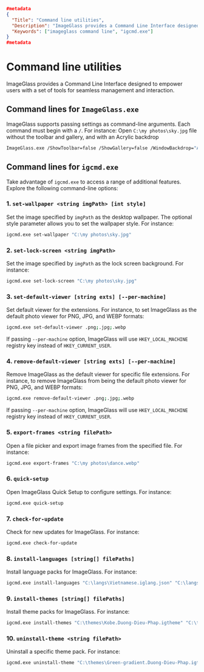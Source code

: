 ```json
#metadata
{
  "Title": "Command line utilities",
  "Description": "ImageGlass provides a Command Line Interface designed to empower users with a set of tools for seamless management and interaction.",
  "Keywords": ["imageglass command line", "igcmd.exe"]
}
#metadata
```


# Command line utilities
ImageGlass provides a Command Line Interface designed to empower users with a set of tools for seamless management and interaction.


## Command lines for `ImageGlass.exe`
ImageGlass supports passing settings as command-line arguments. Each command must begin with a `/`. For instance: Open `C:\my photos\sky.jpg` file without the toolbar and gallery, and with an Acrylic backdrop
```bash
ImageGlass.exe /ShowToolbar=false /ShowGallery=false /WindowBackdrop="Acrylic" "C:\my photos\sky.jpg"
```


## Command lines for `igcmd.exe`
Take advantage of `igcmd.exe` to access a range of additional features. Explore the following command-line options:

### 1. `set-wallpaper <string imgPath> [int style]`
Set the image specified by `imgPath` as the desktop wallpaper. The optional style parameter allows you to set the wallpaper style. For instance:
```bash
igcmd.exe set-wallpaper "C:\my photos\sky.jpg"
```


### 2. `set-lock-screen <string imgPath>`
Set the image specified by `imgPath` as the lock screen background. For instance:
```bash
igcmd.exe set-lock-screen "C:\my photos\sky.jpg"
```


### 3. `set-default-viewer [string exts] [--per-machine]`
Set default viewer for the extensions. For instance, to set ImageGlass as the default photo viewer for PNG, JPG, and WEBP formats:
```bash
igcmd.exe set-default-viewer .png;.jpg;.webp
```

If passing `--per-machine` option, ImageGlass will use `HKEY_LOCAL_MACHINE` registry key instead of `HKEY_CURRENT_USER`.


### 4. `remove-default-viewer [string exts] [--per-machine]`
Remove ImageGlass as the default viewer for specific file extensions. For instance, to remove ImageGlass from being the default photo viewer for PNG, JPG, and WEBP formats:
```bash
igcmd.exe remove-default-viewer .png;.jpg;.webp
```

If passing `--per-machine` option, ImageGlass will use `HKEY_LOCAL_MACHINE` registry key instead of `HKEY_CURRENT_USER`.


### 5. `export-frames <string filePath>`
Open a file picker and export image frames from the specified file. For instance:
```bash
igcmd.exe export-frames "C:\my photos\dance.webp"
```


### 6. `quick-setup`
Open ImageGlass Quick Setup to configure settings. For instance:
```bash
igcmd.exe quick-setup
```


### 7. `check-for-update`
Check for new updates for ImageGlass. For instance:
```bash
igcmd.exe check-for-update
```


### 8. `install-languages [string[] filePaths]`
Install language packs for ImageGlass. For instance:
```bash
igcmd.exe install-languages "C:\langs\Vietnamese.iglang.json" "C:\langs\Japanese.iglang.json"
```


### 9. `install-themes [string[] filePaths]`
Install theme packs for ImageGlass. For instance:
```bash
igcmd.exe install-themes "C:\themes\Kobe.Duong-Dieu-Phap.igtheme" "C:\themes\Green-gradient.Duong-Dieu-Phap.igtheme"
```


### 10. `uninstall-theme <string filePath>`
Uninstall a specific theme pack. For instance:
```bash
igcmd.exe uninstall-theme "C:\themes\Green-gradient.Duong-Dieu-Phap.igtheme"
```
